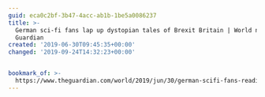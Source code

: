 ```yaml
---
guid: eca0c2bf-3b47-4acc-ab1b-1be5a0086237
title: >-
  German sci-fi fans lap up dystopian tales of Brexit Britain | World news | The
  Guardian
created: '2019-06-30T09:45:35+00:00'
changed: '2019-09-24T14:32:23+00:00'


bookmark_of: >-
  https://www.theguardian.com/world/2019/jun/30/german-scifi-fans-reading-dystopia-brexit-britain
---
```


